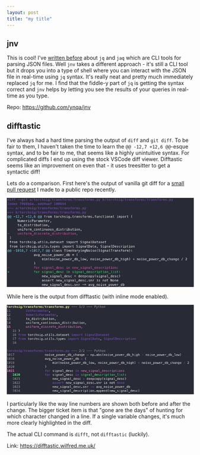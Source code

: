 ```yaml
---
layout: post
title: "my title"
---
```


## jnv

This is cool! I've [written before](./2023-12-11-jq-jaq-cd-bad-graphs.md) about `jq` and `jaq` which are CLI tools for parsing JSON files. Well `jnv` takes a different approach - it's still a CLI tool but it drops you into a type of shell where you can interact with the JSON file in real-time using `jq` syntax. It's really neat and pretty much immediately replaced `jq` for me. I find that the fiddle-y part of `jq` is getting the syntax correct and `jnv` helps by letting you see the results of your queries in real-time as you type.

Repo: <https://github.com/ynqa/jnv>

## difftastic

I've always had a hard time parsing the output of `diff` and `git diff`. To be fair to them, I haven't taken the time to learn the `@@ -12,7 +12,6 @@`-esque syntax, and to be fair to me, that seems like a highly unintuitive syntax. For complicated diffs I end up using the stock VSCode diff viewer. Difftastic seems like an improvement on even that - it uses treesitter to get a syntactic diff!

Lets do a comparison. First here's the output of vanilla git diff for a [small pull request](https://github.com/TorchDSP/torchsig/pull/231) I made to a public repo recently.

![git diff](/assets/next-git-diff.png)

While here is the output from difftastic (with inline mode enabled).

![difftastic](/assets/next-git-difft.png)

I particularly like the way line numbers are shown both before and after the change. The bigger ticket item is that "gone are the days" of hunting for which character changed in a line. If a single variable changes, it's much more clearly highlighted in the diff.

The actual CLI command is `difft`, not `difftastic` (luckily).

Link: <https://difftastic.wilfred.me.uk/>